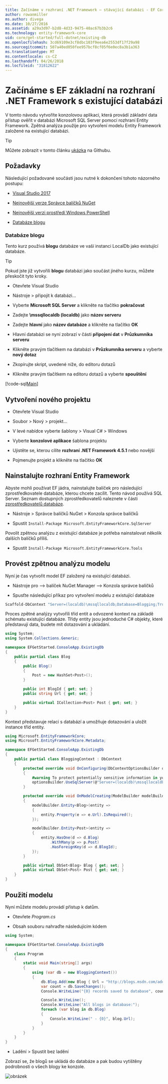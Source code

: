 ```yaml
---
title: Začínáme v rozhraní .NET Framework – stávající databázi - EF Core
author: rowanmiller
ms.author: divega
ms.date: 10/27/2016
ms.assetid: a29a3d97-b2d8-4d33-9475-40ac67b3b2c6
ms.technology: entity-framework-core
uid: core/get-started/full-dotnet/existing-db
ms.openlocfilehash: 3cd69109e3cf8dbc103f9eea6e2553df17f29a98
ms.sourcegitcommit: 507a40ed050fee957bcf8cf05f6e0ec8a3b1a363
ms.translationtype: MT
ms.contentlocale: cs-CZ
ms.lasthandoff: 04/26/2018
ms.locfileid: "31812622"
---
```

# <a name="getting-started-with-ef-core-on-net-framework-with-an-existing-database"></a>Začínáme s EF základní na rozhraní .NET Framework s existující databázi

V tomto návodu vytvoříte konzolovou aplikaci, která provádí základní data přístup ověřit v databázi Microsoft SQL Server pomocí rozhraní Entity Framework. Zpětná analýza použije pro vytvoření modelu Entity Framework založené na existující databázi.

> [!TIP]  
> Můžete zobrazit v tomto článku [ukázka](https://github.com/aspnet/EntityFramework.Docs/tree/master/samples/core/GetStarted/FullNet/ConsoleApp.ExistingDb) na Githubu.

## <a name="prerequisites"></a>Požadavky

Následující požadované součásti jsou nutné k dokončení tohoto názorného postupu:

* [Visual Studio 2017](https://www.visualstudio.com/downloads/)

* [Nejnovější verze Správce balíčků NuGet](https://dist.nuget.org/index.html)

* [Nejnovější verzi prostředí Windows PowerShell](https://docs.microsoft.com/powershell/scripting/setup/installing-windows-powershell)

* [Databáze blogu](#blogging-database)

### <a name="blogging-database"></a>Databáze blogu

Tento kurz používá **blogu** databáze ve vaší instanci LocalDb jako existující databáze.

> [!TIP]  
> Pokud jste již vytvořili **blogu** databázi jako součást jiného kurzu, můžete přeskočit tyto kroky.

* Otevřete Visual Studio

* Nástroje > připojit k databázi...

* Vyberte **Microsoft SQL Server** a klikněte na tlačítko **pokračovat**

* Zadejte **\mssqllocaldb (localdb)** jako **název serveru**

* Zadejte **hlavní** jako **název databáze** a klikněte na tlačítko **OK**

* Hlavní databázi se nyní zobrazí v části **připojení dat** v **Průzkumníka serveru**

* Klikněte pravým tlačítkem na databázi v **Průzkumníka serveru** a vyberte **nový dotaz**

* Zkopírujte skript, uvedené níže, do editoru dotazů

* Klikněte pravým tlačítkem na editoru dotazů a vyberte **spouštění**

[!code-sql[Main](../_shared/create-blogging-database-script.sql)]

## <a name="create-a-new-project"></a>Vytvoření nového projektu

* Otevřete Visual Studio

* Soubor > Nový > projekt...

* V levé nabídce vyberte šablony > Visual C# > Windows

* Vyberte **konzolové aplikace** šablona projektu

* Ujistěte se, kterou cílíte **rozhraní .NET Framework 4.5.1** nebo novější

* Pojmenujte projekt a klikněte na tlačítko **OK**

## <a name="install-entity-framework"></a>Nainstalujte rozhraní Entity Framework

Abyste mohli používat EF jádra, nainstalujte balíček pro následující zprostředkovatele databáze, kterou chcete zacílit. Tento návod používá SQL Server. Seznam dostupných zprostředkovatelů naleznete v části [zprostředkovatelů databáze](../../providers/index.md).

* Nástroje > Správce balíčků NuGet > Konzola správce balíčků

* Spustit `Install-Package Microsoft.EntityFrameworkCore.SqlServer`

Povolit zpětnou analýzu z existující databáze je potřeba nainstalovat několik dalších balíčků příliš.

* Spustit `Install-Package Microsoft.EntityFrameworkCore.Tools`

## <a name="reverse-engineer-your-model"></a>Provést zpětnou analýzu modelu

Nyní je čas vytvořit model EF založený na existující databázi.

* Nástroje pro –> balíček NuGet Manager –> Konzola správce balíčků

* Spusťte následující příkaz pro vytvoření modelu z existující databáze

``` powershell
Scaffold-DbContext "Server=(localdb)\mssqllocaldb;Database=Blogging;Trusted_Connection=True;" Microsoft.EntityFrameworkCore.SqlServer
```

Proces zpětné analýzy vytvořili tříd entit a odvozené kontext na základě schématu existující databáze. Třídy entity jsou jednoduché C# objekty, které představují data, budete mít dotazování a ukládání.

<!-- [!code-csharp[Main](samples/core/GetStarted/FullNet/ConsoleApp.ExistingDb/Blog.cs)] -->
``` csharp
using System;
using System.Collections.Generic;

namespace EFGetStarted.ConsoleApp.ExistingDb
{
    public partial class Blog
    {
        public Blog()
        {
            Post = new HashSet<Post>();
        }

        public int BlogId { get; set; }
        public string Url { get; set; }

        public virtual ICollection<Post> Post { get; set; }
    }
}
```

Kontext představuje relaci s databází a umožňuje dotazování a uložit instance tříd entity.

<!-- [!code-csharp[Main](samples/core/GetStarted/FullNet/ConsoleApp.ExistingDb/BloggingContext.cs)] -->
``` csharp
using Microsoft.EntityFrameworkCore;
using Microsoft.EntityFrameworkCore.Metadata;

namespace EFGetStarted.ConsoleApp.ExistingDb
{
    public partial class BloggingContext : DbContext
    {
        protected override void OnConfiguring(DbContextOptionsBuilder optionsBuilder)
        {
            #warning To protect potentially sensitive information in your connection string, you should move it out of source code. See http://go.microsoft.com/fwlink/?LinkId=723263 for guidance on storing connection strings.
            optionsBuilder.UseSqlServer(@"Server=(localdb)\mssqllocaldb;Database=Blogging;Trusted_Connection=True;");
        }

        protected override void OnModelCreating(ModelBuilder modelBuilder)
        {
            modelBuilder.Entity<Blog>(entity =>
            {
                entity.Property(e => e.Url).IsRequired();
            });

            modelBuilder.Entity<Post>(entity =>
            {
                entity.HasOne(d => d.Blog)
                    .WithMany(p => p.Post)
                    .HasForeignKey(d => d.BlogId);
            });
        }

        public virtual DbSet<Blog> Blog { get; set; }
        public virtual DbSet<Post> Post { get; set; }
    }
}
```

## <a name="use-your-model"></a>Použití modelu

Nyní můžete modelu provádí přístup k datům.

* Otevřete *Program.cs*

* Obsah souboru nahraďte následujícím kódem

<!-- [!code-csharp[Main](samples/core/GetStarted/FullNet/ConsoleApp.ExistingDb/Program.cs)] -->
``` csharp
using System;

namespace EFGetStarted.ConsoleApp.ExistingDb
{
    class Program
    {
        static void Main(string[] args)
        {
            using (var db = new BloggingContext())
            {
                db.Blog.Add(new Blog { Url = "http://blogs.msdn.com/adonet" });
                var count = db.SaveChanges();
                Console.WriteLine("{0} records saved to database", count);

                Console.WriteLine();
                Console.WriteLine("All blogs in database:");
                foreach (var blog in db.Blog)
                {
                    Console.WriteLine(" - {0}", blog.Url);
                }
            }
        }
    }
}
```

* Ladění > Spustit bez ladění

Zobrazí se, že blogů se ukládá do databáze a pak budou vytištěny podrobnosti o všech blogy ke konzole.

![obrázek](_static/output-existing-db.png)
